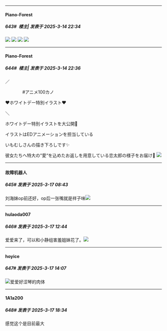 ﻿
*****

####  Piano-Forest  
##### 643#         楼主| 发表于 2025-3-14 22:34

<img src="https://p.sda1.dev/22/bbc1ca17c1688f6fa0484c9924860391/10cf4e59ccbf6c81c51aecc3fa3eb13533fa40bf.jpg" referrerpolicy="no-referrer">
<img src="https://p.sda1.dev/22/a5e98734bebcfb4515c36185d41aef48/40f2f380800a19d8fb2e442e75fa828ba61e46bf.jpg" referrerpolicy="no-referrer">
<img src="https://p.sda1.dev/22/9549b553d4956a0238cbdca8294ea481/9595233fb13533fac89b5305eed3fd1f41345bbf.jpg" referrerpolicy="no-referrer">
<img src="https://p.sda1.dev/22/f5a77279cd01a548a60b6de7651321f1/e0cc1f0b19d8bc3ef925c6e1c48ba61ea8d345bf.jpg" referrerpolicy="no-referrer">

*****

####  Piano-Forest  
##### 644#         楼主| 发表于 2025-3-14 22:36

／

              #アニメ100カノ

❤️ホワイトデー特別イラスト❤️

＼

ホワイトデー特別イラストを大公開💝

イラストはEDアニメーションを担当している

いもむしさんの描き下ろしです✨

彼女たちへ特大の“愛“を込めたお返しを用意している恋太郎の様子をお届け💓
<img src="https://p.sda1.dev/22/45a3cf41bd0cd148d3bbaea34adaa659/20250314_223434.jpg" referrerpolicy="no-referrer">


*****

####  故障机器人  
##### 645#       发表于 2025-3-17 08:43

刘海妹op前还好，op后一张嘴就是祥子味<img src="https://static.saraba1st.com/image/smiley/face2017/076.png" referrerpolicy="no-referrer">


*****

####  hulaoda007  
##### 646#       发表于 2025-3-17 12:44

爱爱来了，可以和小静组害羞姐妹花了。<img src="https://static.saraba1st.com/image/smiley/face2017/074.png" referrerpolicy="no-referrer">


*****

####  hoyice  
##### 647#       发表于 2025-3-17 14:07

<img src="https://static.saraba1st.com/image/smiley/face2017/076.png" referrerpolicy="no-referrer">爱爱好涩琴的肉体


*****

####  1A1a200  
##### 648#       发表于 2025-3-17 18:34

感觉这个是目前最大

